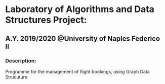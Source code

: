 # Laboratory of Algorithms and Data Structures Project:

## A.Y. 2019/2020 @University of Naples Federico II

### Description:
Programme for the management of flight bookings, using Graph Data Strucuture
